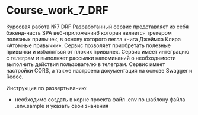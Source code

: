 # Course_work_7_DRF

Курсовая работа №7 DRF
Разработанный сервис представляет из себя бэкенд-часть SPA веб-приложения6 которая является трекером полезных привычек,
в основу которого легла книга Джеймса Клира «Атомные привычки». Сервис позволяет приобретать полезные привычки и
избаляться от плохих привычек.
Сервис имеет интеграцию с телеграм и выполняет рассылки напоминаний о необходимости выполнить действия пользователю в
телеграм. Сервис имеет настройки CORS, а также настроена документация на основе Swagger и Redoc.

Инструкция по развертыванию:
- необходимо создать в корне проекта файл .env по шаблону файла .env.sample и указать свои значения